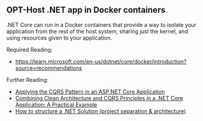 ## OPT-Host .NET app in Docker containers

.NET Core can run in a Docker containers that provide a way to isolate your application from the rest of the host system, sharing just the kernel, and using resources given to your application.

Required Reading:

 - https://learn.microsoft.com/en-us/dotnet/core/docker/introduction?source=recommendations

Further Reading:

 - [Applying the CQRS Pattern in an ASP.NET Core Application](https://www.telerik.com/blogs/applying-cqrs-pattern-aspnet-core-application)
 - [Combining Clean Architecture and CQRS Principles in a .NET Core Application: A Practical Example](https://www.apriorit.com/dev-blog/783-web-clean-architecture-and-cqrs-in-net-core-apps)
 - [How to structure a .NET Solution (project separation & architecture)](https://www.youtube.com/watch?v=YiVqwoFMieg)